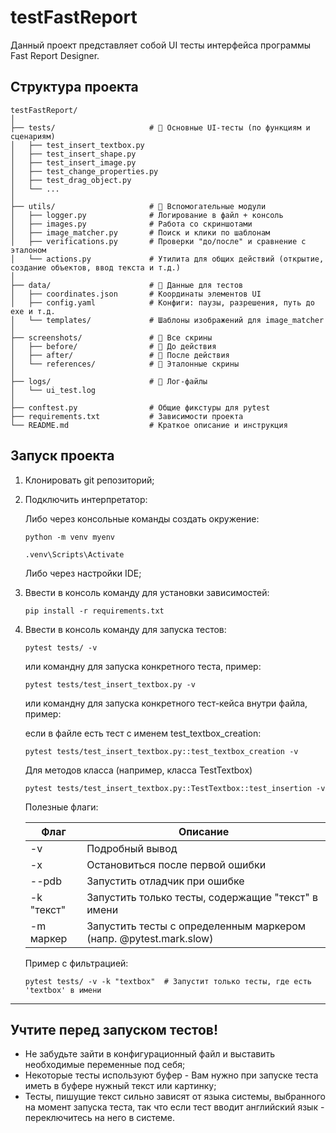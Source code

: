 # testFastReport

Данный проект представляет собой UI тесты интерфейса программы Fast Report Designer.

## Структура проекта

```
testFastReport/
│
├── tests/                     # 📂 Основные UI-тесты (по функциям и сценариям)
│   ├── test_insert_textbox.py
│   ├── test_insert_shape.py
│   ├── test_insert_image.py
│   ├── test_change_properties.py
│   ├── test_drag_object.py
│   └── ...
│
├── utils/                     # 📂 Вспомогательные модули
│   ├── logger.py              # Логирование в файл + консоль
│   ├── images.py              # Работа со скриншотами
│   ├── image_matcher.py       # Поиск и клики по шаблонам
│   ├── verifications.py       # Проверки "до/после" и сравнение с эталоном
│   └── actions.py             # Утилита для общих действий (открытие, создание объектов, ввод текста и т.д.)
│
├── data/                      # 📂 Данные для тестов
│   ├── coordinates.json       # Координаты элементов UI
│   ├── config.yaml            # Конфиги: паузы, разрешения, путь до exe и т.д.
│   └── templates/             # Шаблоны изображений для image_matcher
│
├── screenshots/               # 📂 Все скрины
│   ├── before/                # 📂 До действия
│   ├── after/                 # 📂 После действия
│   └── references/            # 📂 Эталонные скрины
│
├── logs/                      # 📂 Лог-файлы
│   └── ui_test.log
│
├── conftest.py                # Общие фикстуры для pytest
├── requirements.txt           # Зависимости проекта
└── README.md                  # Краткое описание и инструкция
```

## Запуск проекта

1) Клонировать git репозиторий;
2) Подключить интерпретатор:

   Либо через консольные команды создать окружение:
  
   ```
   python -m venv myenv
   ```
   ```
   .venv\Scripts\Activate
   ```

   Либо через настройки IDE;

3) Ввести в консоль команду для установки зависимостей:

   ```
   pip install -r requirements.txt
   ```

4) Ввести в консоль команду для запуска тестов:

   ```
   pytest tests/ -v
   ```

   или командну для запуска конкретного теста, пример:

   ```
   pytest tests/test_insert_textbox.py -v
   ```

   или командну для запуска конкретного тест-кейса внутри файла, пример:
   
   если в файле есть тест с именем test_textbox_creation:
   
   ```
   pytest tests/test_insert_textbox.py::test_textbox_creation -v
   ```

   Для методов класса (например, класса TestTextbox)

   ```
   pytest tests/test_insert_textbox.py::TestTextbox::test_insertion -v
   ```

   Полезные флаги:

   | Флаг | Описание |
   | ----------- | ----------- |
   | -v    | Подробный вывод    |
   | -x    | Остановиться после первой ошибки    |
   | --pdb    | Запустить отладчик при ошибке   |
   | -k "текст"   | Запустить только тесты, содержащие "текст" в имени    |
   | -m маркер    | Запустить тесты с определенным маркером (напр. @pytest.mark.slow)   |

   Пример с фильтрацией:

   ```
   pytest tests/ -v -k "textbox"  # Запустит только тесты, где есть 'textbox' в имени
   ```

---
## Учтите перед запуском тестов!

   - Не забудьте зайти в конфигурационный файл и выставить необходимые переменные под себя;
   - Некоторые тесты используют буфер - Вам нужно при запуске теста иметь в буфере нужный текст или картинку;
   - Тесты, пишущие текст сильно зависят от языка системы, выбранного на момент запуска теста, так что если тест вводит английский язык - переключитесь на него в системе.
  
  
